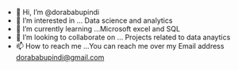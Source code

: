 - 👋 Hi, I’m @dorababupindi
- 👀 I’m interested in ... Data science and analytics
- 🌱 I’m currently learning ...Microsoft excel and SQL
- 💞️ I’m looking to collaborate on ... Projects related to data anaytics
- 📫 How to reach me ...You can reach me over my Email address dorababupindi@gmail.com

<!---
dorababupindi/dorababupindi is a ✨ special ✨ repository because its `README.md` (this file) appears on your GitHub profile.
You can click the Preview link to take a look at your changes.
--->
